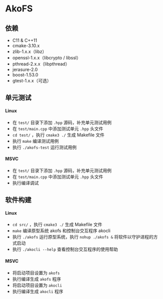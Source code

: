 # AkoFS


## 依赖

- C11 & C++11
- cmake-3.10.x
- zlib-1.x.x（libz）
- openssl-1.x.x（libcrypto / libssl）
- pthread-2.x.x（libpthread）
- jerasure-2.0
- boost-1.53.0
- gtest-1.x.x（可选）

## 单元测试

#### Linux

- 在 `test/` 目录下添加 `.hpp` 源码，补充单元测试用例
- 在 `test/main.cpp` 中添加测试单元 `.hpp` 头文件
- `cd test/` ，执行 `cmake3 ./` 生成 Makefile 文件
- 执行 `make` 编译测试用例
- 执行 `./akofs-test` 运行测试用例

#### MSVC 

- 在 `test/` 目录下添加 `.hpp` 源码，补充单元测试用例
- 在 `test/main.cpp` 中添加测试单元 `.hpp` 头文件
- 执行编译调试

## 软件构建

#### Linux

- `cd src/` ，执行 `cmake3 ./` 生成 Makefile 文件
- `make` 编译原型系统 akofs 和控制台交互程序 akocli
- 执行 `./akofs` 运行原型系统，执行 `nohup ./akofs &` 将软件以守护进程的方式启动
- 执行 `./akocli --help` 查看控制台交互程序的使用帮助

#### MSVC

- 将启动项目设置为 `akofs`
- 执行编译生成 `akofs` 程序
- 将启动项目设置为 `akocli`
- 执行编译生成 `akocli` 程序
